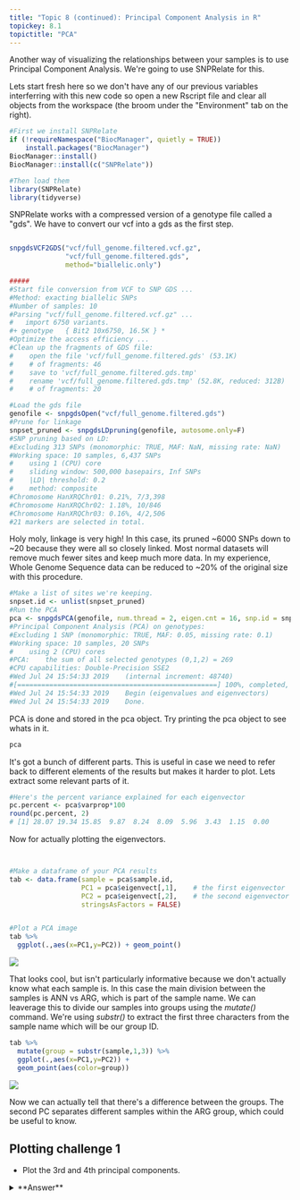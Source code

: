 ```yaml
---
title: "Topic 8 (continued): Principal Component Analysis in R"
topickey: 8.1
topictitle: "PCA"
---
```


Another way of visualizing the relationships between your samples is to use Principal Component Analysis. We're going to use SNPRelate for this.

Lets start fresh here so we don't have any of our previous variables interferring with this new code so open a new Rscript file and clear all objects from the workspace (the broom under the "Environment" tab on the right).

```r
#First we install SNPRelate
if (!requireNamespace("BiocManager", quietly = TRUE))
    install.packages("BiocManager")
BiocManager::install()
BiocManager::install(c("SNPRelate"))

#Then load them
library(SNPRelate)
library(tidyverse)
```
SNPRelate works with a compressed version of a genotype file called a "gds". We have to convert our vcf into a gds as the first step.

```r

snpgdsVCF2GDS("vcf/full_genome.filtered.vcf.gz",
              "vcf/full_genome.filtered.gds",
              method="biallelic.only")

#####
#Start file conversion from VCF to SNP GDS ...
#Method: exacting biallelic SNPs
#Number of samples: 10
#Parsing "vcf/full_genome.filtered.vcf.gz" ...
#	import 6750 variants.
#+ genotype   { Bit2 10x6750, 16.5K } *
#Optimize the access efficiency ...
#Clean up the fragments of GDS file:
#    open the file 'vcf/full_genome.filtered.gds' (53.1K)
#    # of fragments: 46
#    save to 'vcf/full_genome.filtered.gds.tmp'
#    rename 'vcf/full_genome.filtered.gds.tmp' (52.8K, reduced: 312B)
#    # of fragments: 20
```



```r
#Load the gds file
genofile <- snpgdsOpen("vcf/full_genome.filtered.gds")
#Prune for linkage
snpset_pruned <- snpgdsLDpruning(genofile, autosome.only=F)
#SNP pruning based on LD:
#Excluding 313 SNPs (monomorphic: TRUE, MAF: NaN, missing rate: NaN)
#Working space: 10 samples, 6,437 SNPs
#    using 1 (CPU) core
#    sliding window: 500,000 basepairs, Inf SNPs
#    |LD| threshold: 0.2
#    method: composite
#Chromosome HanXRQChr01: 0.21%, 7/3,398
#Chromosome HanXRQChr02: 1.18%, 10/846
#Chromosome HanXRQChr03: 0.16%, 4/2,506
#21 markers are selected in total.
```

Holy moly, linkage is very high! In this case, its pruned ~6000 SNPs down to ~20 because they were all so closely linked. Most normal datasets will remove much fewer sites and keep much more data. In my experience, Whole Genome Sequence data can be reduced to ~20% of the original size with this procedure. 


```r
#Make a list of sites we're keeping.
snpset.id <- unlist(snpset_pruned)
#Run the PCA
pca <- snpgdsPCA(genofile, num.thread = 2, eigen.cnt = 16, snp.id = snpset.id, missing.rate = 0.10, maf = 0.05,autosome.only = F)
#Principal Component Analysis (PCA) on genotypes:
#Excluding 1 SNP (monomorphic: TRUE, MAF: 0.05, missing rate: 0.1)
#Working space: 10 samples, 20 SNPs
#    using 2 (CPU) cores
#PCA:    the sum of all selected genotypes (0,1,2) = 269
#CPU capabilities: Double-Precision SSE2
#Wed Jul 24 15:54:33 2019    (internal increment: 48740)
#[==================================================] 100%, completed, 0s  
#Wed Jul 24 15:54:33 2019    Begin (eigenvalues and eigenvectors)
#Wed Jul 24 15:54:33 2019    Done.
```
PCA is done and stored in the pca object. Try printing the pca object to see whats in it.
```r
pca
```

It's got a bunch of different parts. This is useful in case we need to refer back to different elements of the results but makes it harder to plot. Lets extract some relevant parts of it.


```r
#Here's the percent variance explained for each eigenvector
pc.percent <- pca$varprop*100
round(pc.percent, 2)
# [1] 28.07 19.34 15.85  9.87  8.24  8.09  5.96  3.43  1.15  0.00
```

Now for actually plotting the eigenvectors.

```r


#Make a dataframe of your PCA results
tab <- data.frame(sample = pca$sample.id,
                  PC1 = pca$eigenvect[,1],    # the first eigenvector
                  PC2 = pca$eigenvect[,2],    # the second eigenvector
                  stringsAsFactors = FALSE)


#Plot a PCA image
tab %>%
  ggplot(.,aes(x=PC1,y=PC2)) + geom_point()
```

![](pca_1.jpg)

That looks cool, but isn't particularly informative because we don't actually know what each sample is. In this case the main division between the samples is ANN vs ARG, which is part of the sample name. We can leaverage this to divide our samples into groups using the _mutate()_ command. We're using _substr()_ to extract the first three characters from the sample name which will be our group ID.

```r
tab %>%
  mutate(group = substr(sample,1,3)) %>%
  ggplot(.,aes(x=PC1,y=PC2)) + 
  geom_point(aes(color=group))
```

![](pca_2.jpg)

Now we can actually tell that there's a difference between the groups. The second PC separates different samples within the ARG group, which could be useful to know. 



Plotting challenge 1
--------------------

-   Plot the 3rd and 4th principal components.

<details>
<summary markdown="span">**Answer**
</summary>
```r

tab <- data.frame(sample = pca$sample.id,
                  PC3 = pca$eigenvect[,3],    # the first eigenvector
                  PC4 = pca$eigenvect[,4],    # the second eigenvector
                  stringsAsFactors = FALSE)


#Plot a PCA image
tab %>%
  mutate(group = substr(sample,1,3)) %>%
  ggplot(.,aes(x=PC3,y=PC4)) + 
  geom_point(aes(color=group))
  
  ```

</details>


Plotting challenge 2
--------------------

-   Add individual sample labels to each point on the plot. 

HINT:
  * Try the ggrepel package
  {: .spoiler}

<details>
<summary markdown="span">**Answer**
</summary>
        
```r
library(ggrepel)
 tab %>%
   mutate(group = substr(sample,1,3)) %>%
   ggplot(.,aes(x=PC3,y=PC4, label=sample)) +  
   geom_text_repel() +
   geom_point(aes(color=group))
 ```
</details>

